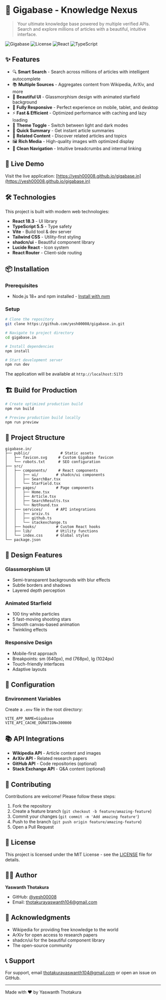 # 🌌 Gigabase - Knowledge Nexus

> Your ultimate knowledge base powered by multiple verified APIs. Search and explore millions of articles with a beautiful, intuitive interface.

![Gigabase](https://img.shields.io/badge/Status-Live-success?style=for-the-badge)
![License](https://img.shields.io/badge/License-MIT-blue?style=for-the-badge)
![React](https://img.shields.io/badge/React-18.3-61DAFB?style=for-the-badge&logo=react)
![TypeScript](https://img.shields.io/badge/TypeScript-5.5-3178C6?style=for-the-badge&logo=typescript)

## ✨ Features

- 🔍 **Smart Search** - Search across millions of articles with intelligent autocomplete
- 📚 **Multiple Sources** - Aggregates content from Wikipedia, ArXiv, and more
- 🎨 **Beautiful UI** - Glassmorphism design with animated starfield background
- 📱 **Fully Responsive** - Perfect experience on mobile, tablet, and desktop
- ⚡ **Fast & Efficient** - Optimized performance with caching and lazy loading
- 🌙 **Theme Toggle** - Switch between light and dark modes
- 📄 **Quick Summary** - Get instant article summaries
- 🔗 **Related Content** - Discover related articles and topics
- 🖼️ **Rich Media** - High-quality images with optimized display
- 🎯 **Clean Navigation** - Intuitive breadcrumbs and internal linking

## 🚀 Live Demo

Visit the live application: [https://yesh00008.github.io/gigabase.in](https://yesh00008.github.io/gigabase.in)

## 🛠️ Technologies

This project is built with modern web technologies:

- **React 18.3** - UI library
- **TypeScript 5.5** - Type safety
- **Vite** - Build tool & dev server
- **Tailwind CSS** - Utility-first styling
- **shadcn/ui** - Beautiful component library
- **Lucide React** - Icon system
- **React Router** - Client-side routing

## 📦 Installation

### Prerequisites

- Node.js 18+ and npm installed - [Install with nvm](https://github.com/nvm-sh/nvm#installing-and-updating)

### Setup

```bash
# Clone the repository
git clone https://github.com/yesh00008/gigabase.in.git

# Navigate to project directory
cd gigabase.in

# Install dependencies
npm install

# Start development server
npm run dev
```

The application will be available at `http://localhost:5173`

## 🏗️ Build for Production

```bash
# Create optimized production build
npm run build

# Preview production build locally
npm run preview
```

## 📁 Project Structure

```
gigabase.in/
├── public/              # Static assets
│   ├── favicon.svg     # Custom Gigabase favicon
│   └── robots.txt      # SEO configuration
├── src/
│   ├── components/     # React components
│   │   ├── ui/        # shadcn/ui components
│   │   ├── SearchBar.tsx
│   │   └── StarField.tsx
│   ├── pages/         # Page components
│   │   ├── Home.tsx
│   │   ├── Article.tsx
│   │   ├── SearchResults.tsx
│   │   └── NotFound.tsx
│   ├── services/      # API integrations
│   │   ├── arxiv.ts
│   │   ├── github.ts
│   │   └── stackexchange.ts
│   ├── hooks/         # Custom React hooks
│   ├── lib/           # Utility functions
│   └── index.css      # Global styles
└── package.json
```

## 🎨 Design Features

### Glassmorphism UI
- Semi-transparent backgrounds with blur effects
- Subtle borders and shadows
- Layered depth perception

### Animated Starfield
- 100 tiny white particles
- 5 fast-moving shooting stars
- Smooth canvas-based animation
- Twinkling effects

### Responsive Design
- Mobile-first approach
- Breakpoints: sm (640px), md (768px), lg (1024px)
- Touch-friendly interfaces
- Adaptive layouts

## 🔧 Configuration

### Environment Variables

Create a `.env` file in the root directory:

```env
VITE_APP_NAME=Gigabase
VITE_API_CACHE_DURATION=300000
```

## 📚 API Integrations

- **Wikipedia API** - Article content and images
- **ArXiv API** - Related research papers
- **GitHub API** - Code repositories (optional)
- **Stack Exchange API** - Q&A content (optional)

## 🤝 Contributing

Contributions are welcome! Please follow these steps:

1. Fork the repository
2. Create a feature branch (`git checkout -b feature/amazing-feature`)
3. Commit your changes (`git commit -m 'Add amazing feature'`)
4. Push to the branch (`git push origin feature/amazing-feature`)
5. Open a Pull Request

## 📝 License

This project is licensed under the MIT License - see the [LICENSE](LICENSE) file for details.

## 👨‍💻 Author

**Yaswanth Thotakura**
- GitHub: [@yesh00008](https://github.com/yesh00008)
- Email: thotakurayaswanth104@gmail.com

## 🙏 Acknowledgments

- Wikipedia for providing free knowledge to the world
- ArXiv for open access to research papers
- shadcn/ui for the beautiful component library
- The open-source community

## 📞 Support

For support, email thotakurayaswanth104@gmail.com or open an issue on GitHub.

---

Made with ❤️ by Yaswanth Thotakura

